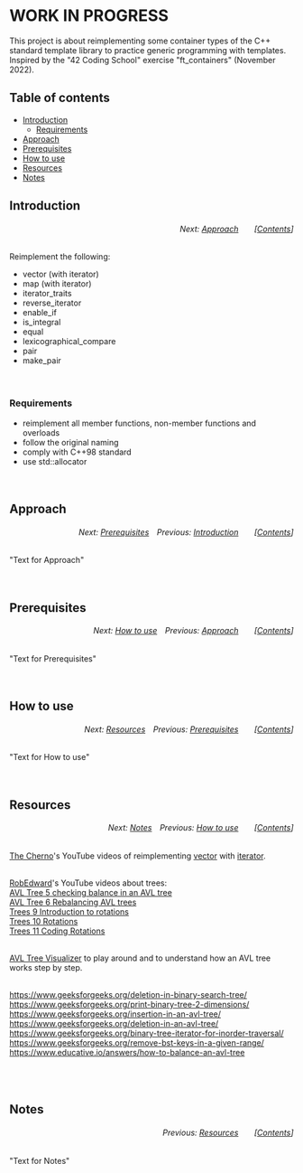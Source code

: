 # WORK IN PROGRESS
This project is about reimplementing some container types of the C++ standard template library to practice generic programming with templates. Inspired by the "42 Coding School" exercise "ft_containers" (November 2022).
</br>

## Table of contents
* [Introduction](#introduction)
  * [Requirements](#requirements)
* [Approach](#approach)
* [Prerequisites](#prerequisites)
* [How to use](#how-to-use)
* [Resources](#resources)
* [Notes](#notes)

## Introduction
###### <p align="right">Next: [Approach](#approach)&emsp;&emsp;[[Contents](#table-of-contents)]</p>
Reimplement the following:
* vector (with iterator)
* map (with iterator)
* iterator_traits
* reverse_iterator
* enable_if
* is_integral
* equal
* lexicographical_compare
* pair
* make_pair
</br></br></br>

### Requirements
* reimplement all member functions, non-member functions and overloads
* follow the original naming
* comply with C++98 standard
* use std::allocator
</br></br></br>

## Approach
###### <p align="right">Next: [Prerequisites](#prerequisites)&emsp;Previous: [Introduction](#introduction)&emsp;&emsp;[[Contents](#table-of-contents)]</p>
"Text for Approach"
</br></br></br>

## Prerequisites
###### <p align="right">Next: [How to use](#how-to-use)&emsp;Previous: [Approach](#approach)&emsp;&emsp;[[Contents](#table-of-contents)]</p>
"Text for Prerequisites"
</br></br></br>

## How to use
###### <p align="right">Next: [Resources](#resources)&emsp;Previous: [Prerequisites](#prerequisites)&emsp;&emsp;[[Contents](#table-of-contents)]</p>
"Text for How to use"
</br></br></br>

## Resources
###### <p align="right">Next: [Notes](#notes)&emsp;Previous: [How to use](#how-to-use)&emsp;&emsp;[[Contents](#table-of-contents)]</p>

[The Cherno](https://www.youtube.com/c/TheChernoProject)'s YouTube videos of reimplementing [vector](https://www.youtube.com/watch?v=ryRf4Jh_YC0) with [iterator](https://www.youtube.com/watch?v=F9eDv-YIOQ0).</br>
</br>

[RobEdward](https://www.youtube.com/@RobEdwardsVideos)'s YouTube videos about trees:</br>
[AVL Tree 5 checking balance in an AVL tree](https://www.youtube.com/watch?v=iNy6c4Q9Umw)</br>
[AVL Tree 6 Rebalancing AVL trees](https://www.youtube.com/watch?v=wn1tc5SAGZk)</br>
[Trees 9 Introduction to rotations](https://www.youtube.com/watch?v=M0Y3kDuyUCU)</br>
[Trees 10 Rotations](https://www.youtube.com/watch?v=NczBLeco6XA)</br>
[Trees 11 Coding Rotations](https://www.youtube.com/watch?v=Y-nmgO8ALjM)</br>
</br>

[AVL Tree Visualizer](https://www.cs.usfca.edu/~galles/visualization/AVLtree.html) to play around and to understand how an AVL tree works step by step.</br>
</br>

https://www.geeksforgeeks.org/deletion-in-binary-search-tree/</br>
https://www.geeksforgeeks.org/print-binary-tree-2-dimensions/</br>
https://www.geeksforgeeks.org/insertion-in-an-avl-tree/</br>
https://www.geeksforgeeks.org/deletion-in-an-avl-tree/</br>
https://www.geeksforgeeks.org/binary-tree-iterator-for-inorder-traversal/</br>
https://www.geeksforgeeks.org/remove-bst-keys-in-a-given-range/</br>
https://www.educative.io/answers/how-to-balance-an-avl-tree</br>
</br></br></br>

## Notes
###### <p align="right">Previous: [Resources](#resources)&emsp;&emsp;[[Contents](#table-of-contents)]</p>
"Text for Notes"
</br></br></br>
